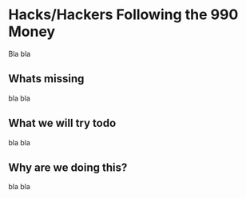 # Hacks/Hackers Following the 990 Money

Bla bla

## Whats missing

bla bla

## What we will try todo

bla bla

## Why are we doing this?

bla bla
